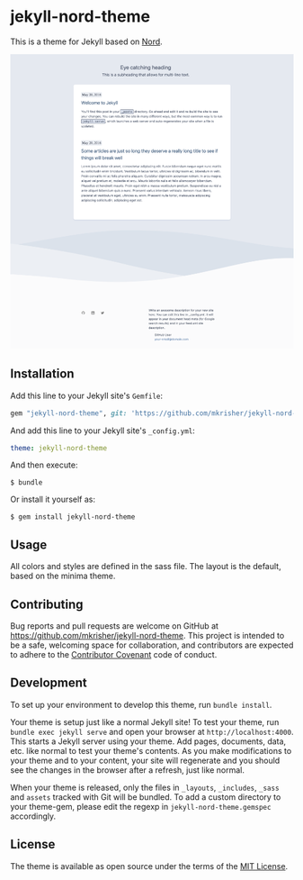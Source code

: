 # jekyll-nord-theme

This is a theme for Jekyll based on [Nord](https://www.nordtheme.com).

![](screenshot.png)

## Installation

Add this line to your Jekyll site's `Gemfile`:

```ruby
gem "jekyll-nord-theme", git: 'https://github.com/mkrisher/jekyll-nord-theme'
```

And add this line to your Jekyll site's `_config.yml`:

```yaml
theme: jekyll-nord-theme
```

And then execute:

    $ bundle

Or install it yourself as:

    $ gem install jekyll-nord-theme

## Usage

All colors and styles are defined in the sass file. The layout is the default, based on the minima theme.

## Contributing

Bug reports and pull requests are welcome on GitHub at https://github.com/mkrisher/jekyll-nord-theme. This project is intended to be a safe, welcoming space for collaboration, and contributors are expected to adhere to the [Contributor Covenant](http://contributor-covenant.org) code of conduct.

## Development

To set up your environment to develop this theme, run `bundle install`.

Your theme is setup just like a normal Jekyll site! To test your theme, run `bundle exec jekyll serve` and open your browser at `http://localhost:4000`. This starts a Jekyll server using your theme. Add pages, documents, data, etc. like normal to test your theme's contents. As you make modifications to your theme and to your content, your site will regenerate and you should see the changes in the browser after a refresh, just like normal.

When your theme is released, only the files in `_layouts`, `_includes`, `_sass` and `assets` tracked with Git will be bundled.
To add a custom directory to your theme-gem, please edit the regexp in `jekyll-nord-theme.gemspec` accordingly.

## License

The theme is available as open source under the terms of the [MIT License](https://opensource.org/licenses/MIT).

